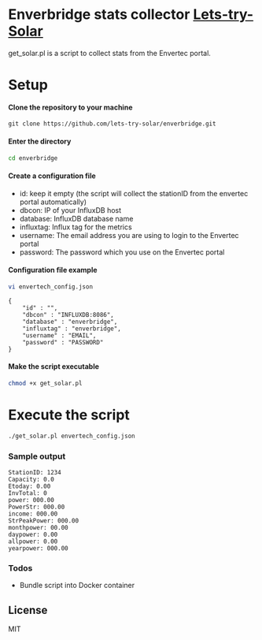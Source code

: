# Enverbridge stats collector [Lets-try-Solar][Lts]

get_solar.pl is a script to collect stats from the Envertec portal.

# Setup 

#### Clone the repository to your machine
```
git clone https://github.com/lets-try-solar/enverbridge.git
```
#### Enter the directory
```sh
cd enverbridge
```
#### Create a configuration file

  - id: keep it empty (the script will collect the stationID from the envertec portal automatically)
  - dbcon: IP of your InfluxDB host
  - database: InfluxDB database name
  - influxtag: Influx tag for the metrics
  - username: The email address you are using to login to the Envertec portal
  - password: The password which you use on the Envertec portal

#### Configuration file example

```sh
vi envertech_config.json
```
```
{
    "id" : "",
    "dbcon" : "INFLUXDB:8086",
    "database" : "enverbridge",
    "influxtag" : "enverbridge",
    "username" : "EMAIL",
    "password" : "PASSWORD"
}
```

#### Make the script executable

 ```sh
 chmod +x get_solar.pl
```

# Execute the script

```sh
./get_solar.pl envertech_config.json
```

### Sample output
```
StationID: 1234
Capacity: 0.0
Etoday: 0.00
InvTotal: 0
power: 000.00
PowerStr: 000.00
income: 000.00
StrPeakPower: 000.00
monthpower: 00.00
daypower: 0.00
allpower: 0.00
yearpower: 000.00
```

### Todos

 - Bundle script into Docker container

License
----

MIT

   [Lts]: <https://www.lets-try-solar.de>


